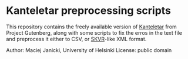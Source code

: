 # Kanteletar preprocessing scripts

This repository contains the freely available version of
[Kanteletar](https://www.gutenberg.org/ebooks/7078) from Project Gutenberg,
along with some scripts to fix the erros in the text file and preprocess
it either to CSV, or [SKVR](https://github.com/sks190/SKVR)-like XML format.

Author: Maciej Janicki, University of Helsinki
License: public domain
